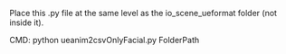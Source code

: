 Place this .py file at the same level as the io_scene_ueformat folder (not inside it).

CMD:
python ueanim2csvOnlyFacial.py FolderPath
